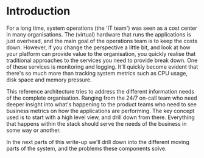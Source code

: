# Introduction
For a long time, system operations (the 'IT team') was seen as a cost center in many organisations. The (virtual) hardware that runs the applications is just overhead, and the main goal of the operations team is to keep the costs down. However, if you change the perspective a little bit, and look at how your platform can provide value to the organisation, you quickly realise that traditional approaches to the services you need to provide break down. One of these services is monitoring and logging. It'll quickly become evident that there's so much more than tracking system metrics such as CPU usage, disk space and memory pressure.

This reference architecture tries to address the different information needs of the complete organisation. Ranging from the 24/7 on-call team who need deeper insight into what's happening to the product teams who need to see business metrics on how the applications are performing. The key concept used is to start with a high level view, and drill down from there. Everything that happens within the stack should serve the needs of the business in some way or another.

In the next parts of this write-up we'll drill down into the different moving parts of the system, and the problems these components solve.
